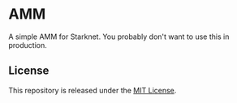 # AMM

A simple AMM for Starknet. You probably don't want to use this in production.


## License

This repository is released under the [MIT License](https://github.com/maxdesalle/amm/blob/main/LICENSE).
